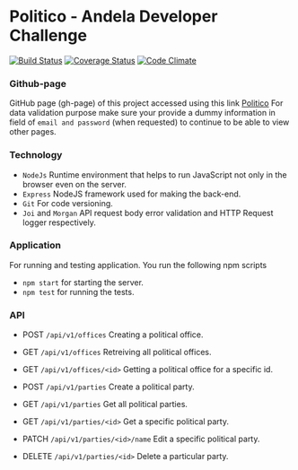 # Politico -  Andela Developer Challenge

[![Build Status](https://travis-ci.org/niyobobo/Politico.svg?branch=)](https://travis-ci.org/niyobobo/Politico) [![Coverage Status](https://coveralls.io/repos/github/niyobobo/Politico/badge.svg?branch=ft-api)](https://coveralls.io/github/niyobobo/Politico?branch=ft-api) [![Code Climate](https://codeclimate.com/github/codeclimate/codeclimate/badges/gpa.svg)](https://codeclimate.com/github/niyobobo/Politico)

### Github-page ###
GitHub page (gh-page) of this project accessed using this link [Politico](https://niyobobo.github.io/Politico/)  For data validation purpose make sure your provide a dummy information in field of `email and password` (when requested) to continue to be able to view other pages.

### Technology ###
* `NodeJs` Runtime environment that helps to run JavaScript not only in the browser even on the server.
* `Express` NodeJS framework used for making the back-end.
* `Git` For code versioning.
* `Joi` and `Morgan` API request body error validation and HTTP Request logger respectively.

### Application ###
For running and testing application. You run the following npm scripts
* `npm start` for starting the server.
* `npm test` for running the tests.

### API

* POST `/api/v1/offices` Creating a political office.
* GET `/api/v1/offices` Retreiving all political offices. 
* GET `/api/v1/offices/<id>` Getting a political office for a specific id.

* POST `/api/v1/parties` Create a political party.
* GET `/api/v1/parties` Get all political parties.
* GET `/api/v1/parties/<id>` Get a specific political party.
* PATCH `/api/v1/parties/<id>/name` Edit a specific political party.
* DELETE `/api/v1/parties/<id>` Delete a particular party.